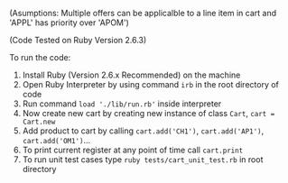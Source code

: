(Asumptions: Multiple offers can be applicalble to a line item in cart and 'APPL' has priority over 'APOM')

(Code Tested on Ruby Version 2.6.3)

To run the code:

1. Install Ruby (Version 2.6.x Recommended) on the machine
2. Open Ruby Interpreter by using command `irb` in the root directory of code
3. Run command `load './lib/run.rb'` inside interpreter
4. Now create new cart by creating new instance of class `Cart`, `cart = Cart.new`
5. Add product to cart by calling `cart.add('CH1')`, `cart.add('AP1')`, `cart.add('OM1')`...
6. To print current register at any point of time call `cart.print`
7. To run unit test cases type `ruby tests/cart_unit_test.rb` in root directory
